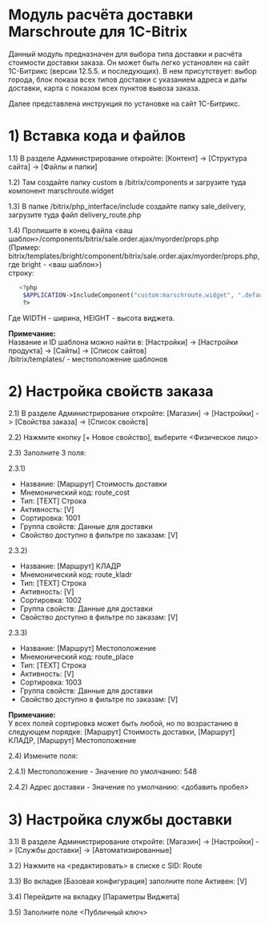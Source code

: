 # Модуль расчёта доставки Marschroute для 1C-Bitrix

Данный модуль предназначен для выбора типа доставки и расчёта стоимости доставки заказа. Он может быть легко установлен на сайт  1С-Битрикс (версии 12.5.5. и последующих). В нем присутствует: выбор города, блок показа всех типов доставки с указанием адреса и даты доставки, карта с показом всех пунктов вывоза заказа. 

Далее представлена инструкция по установке на сайт 1С-Битрикс.


# 1) Вставка кода и файлов
 
1.1) В разделе Администрирование откройте: [Контент] -> [Структура сайта] -> [Файлы и папки] 
 
1.2) Там создайте папку custom в /bitrix/components и загрузите туда компонент marschroute.widget

1.3) В папке /bitrix/php_interface/include создайте папку sale_delivery, загрузите туда файл delivery_route.php 
 
1.4) Пропишите в конец файла <ваш шаблон>/components/bitrix/sale.order.ajax/myorder/props.php  
(Пример: bitrix/templates/bright/component/bitrix/sale.order.ajax/myorder/props.php, где bright - <ваш шаблон>)  
строку:  

```php 
   <?php  
    $APPLICATION->IncludeComponent("custom:marschroute.widget", ".default", Array('WIDTH' => 1100, 'HEIGHT' => 600, 'ORDER' => $arResult), false);  
    ?>  
```
Где WIDTH - ширина, HEIGHT - высота виджета.

__Примечание:__   
Название и ID шаблона можно найти в: [Настройки] -> [Настройки продукта] -> [Сайты] -> [Список сайтов]  
/bitrix/templates/ - местоположение шаблонов

# 2) Настройка свойств заказа

2.1) В разделе Администрирование откройте: [Магазин] -> [Настройки] -> [Свойства заказа] -> [Список свойств]
  
2.2)  Нажмите кнопку [+ Новое свойство], выберите <Физическое лицо>  

2.3) Заполните 3 поля:  

2.3.1)
- Название: [Маршрут] Стоимость доставки
- Мнемонический код: route_cost
- Тип: [TEXT] Строка
- Активность: [V]
- Сортировка: 1001
- Группа свойств: Данные для доставки
- Свойство доступно в фильтре по заказам: [V]  

2.3.2)
- Название: [Маршрут] КЛАДР
- Мнемонический код: route_kladr
- Тип: [TEXT] Строка
- Активность: [V]
- Сортировка: 1002
- Группа свойств: Данные для доставки
- Свойство доступно в фильтре по заказам: [V]
  
2.3.3)
- Название: [Маршрут] Местоположение
- Мнемонический код: route_place
- Тип: [TEXT] Строка
- Активность: [V]
- Сортировка: 1003
- Группа свойств: Данные для доставки
- Свойство доступно в фильтре по заказам: [V]

__Примечание:__   
У всех полей сортировка может быть любой, но по возрастанию в следующем порядке: [Маршрут] Стоимость доставки, [Маршрут] КЛАДР, [Маршрут] Местоположение

2.4)	Измените поля:

2.4.1)	Местоположение - Значение по умолчанию: 548

2.4.2)	Адрес доставки - Значение по умолчанию: <добавить пробел>

# 3) Настройка службы доставки

3.1)	В разделе Администрирование откройте: [Магазин] -> [Настройки] -> [Службы доставки] -> [Автоматизированные]

3.2)	Нажмите на <редактировать> в списке с SID: Route

3.3)	Во вкладке [Базовая конфигурация] заполните поле Активен: [V]

3.4)	Перейдите на вкладку [Параметры Виджета]

3.5)	Заполните поле <Публичный ключ>	

